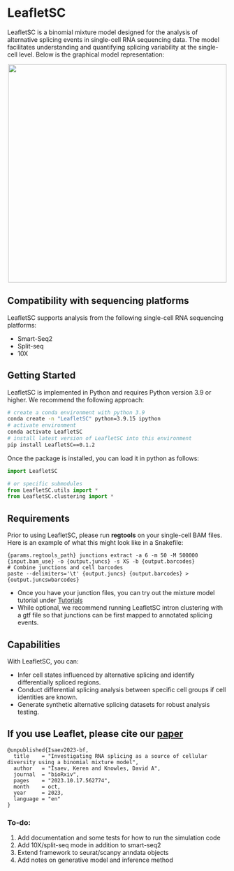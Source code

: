 # LeafletSC

LeafletSC is a binomial mixture model designed for the analysis of alternative splicing events in single-cell RNA sequencing data. The model facilitates understanding and quantifying splicing variability at the single-cell level. Below is the graphical model representation:

<p align="center">
  <img src="https://github.com/daklab/Leaflet/assets/23510936/3e147ba5-7ee8-47ae-b84c-5e99e0551acf" width="500">
</p>

## Compatibility with sequencing platforms 
LeafletSC supports analysis from the following single-cell RNA sequencing platforms:
- Smart-Seq2 
- Split-seq
- 10X 

## Getting Started

LeafletSC is implemented in Python and requires Python version 3.9 or higher. We recommend the following approach:

```bash
# create a conda environment with python 3.9 
conda create -n "LeafletSC" python=3.9.15 ipython
# activate environment 
conda activate LeafletSC
# install latest version of LeafletSC into this environment
pip install LeafletSC==0.1.2
```

Once the package is installed, you can load it in python as follows:
```python
import LeafletSC 

# or specific submodules 
from LeafletSC.utils import *
from LeafletSC.clustering import *
```

## Requirements 
Prior to using LeafletSC, please run **regtools** on your single-cell BAM files. Here is an example of what this might look like in a Snakefile:

```Snakemake
{params.regtools_path} junctions extract -a 6 -m 50 -M 500000 {input.bam_use} -o {output.juncs} -s XS -b {output.barcodes}
# Combine junctions and cell barcodes
paste --delimiters='\t' {output.juncs} {output.barcodes} > {output.juncswbarcodes}
```
- Once you have your junction files, you can try out the mixture model tutorial under [Tutorials](Tutorials/run_binomial_mixture_model.ipynb)
- While optional, we recommend running LeafletSC intron clustering with a gtf file so that junctions can be first mapped to annotated splicing events. 

## Capabilities
With LeafletSC, you can:

- Infer cell states influenced by alternative splicing and identify differentially spliced regions.
- Conduct differential splicing analysis between specific cell groups if cell identities are known.
- Generate synthetic alternative splicing datasets for robust analysis testing.

## If you use Leaflet, please cite our [paper](https://www.biorxiv.org/content/10.1101/2023.10.17.562774v3)

```
@unpublished{Isaev2023-bf,
  title    = "Investigating RNA splicing as a source of cellular diversity using a binomial mixture model",
  author   = "Isaev, Keren and Knowles, David A",
  journal  = "bioRxiv",
  pages    = "2023.10.17.562774",
  month    = oct,
  year     = 2023,
  language = "en"
}
```

### To-do: 

1. Add documentation and some tests for how to run the simulation code 
2. Add 10X/split-seq mode in addition to smart-seq2
3. Extend framework to seurat/scanpy anndata objects
4. Add notes on generative model and inference method